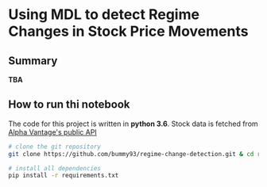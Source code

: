 # Using MDL to detect Regime Changes in Stock Price Movements



## Summary
**TBA**



## How to run thi notebook
The code for this project is written in **python 3.6**. Stock data is fetched from [Alpha Vantage's public API](https://www.alphavantage.co/)

```bash
# clone the git repository
git clone https://github.com/bummy93/regime-change-detection.git & cd regime-change-detection

# install all dependencies
pip install -r requirements.txt
```

